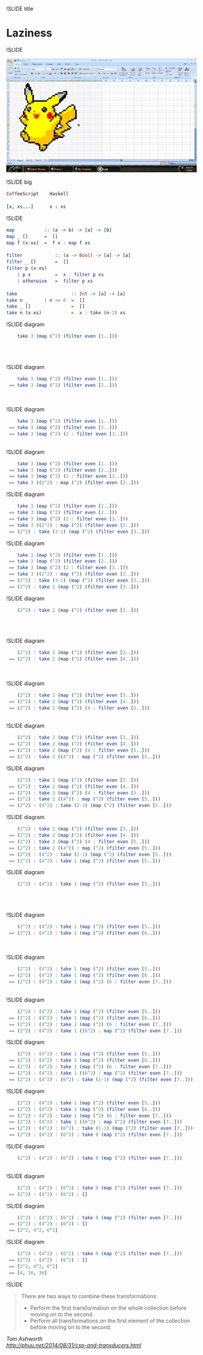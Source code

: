 !SLIDE title
# Laziness


!SLIDE

![](excel.jpg)


!SLIDE big

```coffee
CoffeeScript    Haskell

[x, xs...]      x : xs
```


!SLIDE

```hs
map           :: (a -> b) -> [a] -> [b]
map _ []      =  []
map f (x:xs)  =  f x : map f xs

filter            :: (a -> Bool) -> [a] -> [a]
filter _ []       =  []
filter p (x:xs)
    | p x         =  x : filter p xs
    | otherwise   =  filter p xs

take                    :: Int -> [a] -> [a]
take n _      | n <= 0  =  []
take _ []               =  []
take n (x:xs)           =  x : take (n-1) xs
```


!SLIDE diagram

```hs
    take 3 (map (^2) (filter even [1..]))





```


!SLIDE diagram

```hs
    take 3 (map (^2) (filter even [1..]))
 == take 3 (map (^2) (filter even [2..]))




```


!SLIDE diagram

```hs
    take 3 (map (^2) (filter even [1..]))
 == take 3 (map (^2) (filter even [2..]))
 == take 3 (map (^2) (2 : filter even [3..]))



```


!SLIDE diagram

```hs
    take 3 (map (^2) (filter even [1..]))
 == take 3 (map (^2) (filter even [2..]))
 == take 3 (map (^2) (2 : filter even [3..]))
 == take 3 ((2^2) : map (^2) (filter even [3..]))


```


!SLIDE diagram

```hs
    take 3 (map (^2) (filter even [1..]))
 == take 3 (map (^2) (filter even [2..]))
 == take 3 (map (^2) (2 : filter even [3..]))
 == take 3 ((2^2) : map (^2) (filter even [3..]))
 == (2^2) : take (3-1) (map (^2) (filter even [3..]))

```


!SLIDE diagram

```hs
    take 3 (map (^2) (filter even [1..]))
 == take 3 (map (^2) (filter even [2..]))
 == take 3 (map (^2) (2 : filter even [3..]))
 == take 3 ((2^2) : map (^2) (filter even [3..]))
 == (2^2) : take (3-1) (map (^2) (filter even [3..]))
 == (2^2) : take 2 (map (^2) (filter even [3..]))
```


!SLIDE diagram

```hs
    (2^2) : take 2 (map (^2) (filter even [3..]))





```


!SLIDE diagram

```hs
    (2^2) : take 2 (map (^2) (filter even [3..]))
 == (2^2) : take 2 (map (^2) (filter even [4..]))




```


!SLIDE diagram

```hs
    (2^2) : take 2 (map (^2) (filter even [3..]))
 == (2^2) : take 2 (map (^2) (filter even [4..]))
 == (2^2) : take 2 (map (^2) (4 : filter even [5..]))



```


!SLIDE diagram

```hs
    (2^2) : take 2 (map (^2) (filter even [3..]))
 == (2^2) : take 2 (map (^2) (filter even [4..]))
 == (2^2) : take 2 (map (^2) (4 : filter even [5..]))
 == (2^2) : take 2 ((4^2) : map (^2) (filter even [5..]))


```


!SLIDE diagram

```hs
    (2^2) : take 2 (map (^2) (filter even [3..]))
 == (2^2) : take 2 (map (^2) (filter even [4..]))
 == (2^2) : take 2 (map (^2) (4 : filter even [5..]))
 == (2^2) : take 2 ((4^2) : map (^2) (filter even [5..]))
 == (2^2) : (4^2) : take (2-1) (map (^2) (filter even [5..]))

```


!SLIDE diagram

```hs
    (2^2) : take 2 (map (^2) (filter even [3..]))
 == (2^2) : take 2 (map (^2) (filter even [4..]))
 == (2^2) : take 2 (map (^2) (4 : filter even [5..]))
 == (2^2) : take 2 ((4^2) : map (^2) (filter even [5..]))
 == (2^2) : (4^2) : take (2-1) (map (^2) (filter even [5..]))
 == (2^2) : (4^2) : take 1 (map (^2) (filter even [5..]))
```


!SLIDE diagram

```hs
    (2^2) : (4^2) : take 1 (map (^2) (filter even [5..]))





```


!SLIDE diagram

```hs
    (2^2) : (4^2) : take 1 (map (^2) (filter even [5..]))
 == (2^2) : (4^2) : take 1 (map (^2) (filter even [6..]))




```


!SLIDE diagram

```hs
    (2^2) : (4^2) : take 1 (map (^2) (filter even [5..]))
 == (2^2) : (4^2) : take 1 (map (^2) (filter even [6..]))
 == (2^2) : (4^2) : take 1 (map (^2) (6 : filter even [7..]))



```


!SLIDE diagram

```hs
    (2^2) : (4^2) : take 1 (map (^2) (filter even [5..]))
 == (2^2) : (4^2) : take 1 (map (^2) (filter even [6..]))
 == (2^2) : (4^2) : take 1 (map (^2) (6 : filter even [7..]))
 == (2^2) : (4^2) : take 1 ((6^2) : map (^2) (filter even [7..]))


```


!SLIDE diagram

```hs
    (2^2) : (4^2) : take 1 (map (^2) (filter even [5..]))
 == (2^2) : (4^2) : take 1 (map (^2) (filter even [6..]))
 == (2^2) : (4^2) : take 1 (map (^2) (6 : filter even [7..]))
 == (2^2) : (4^2) : take 1 ((6^2) : map (^2) (filter even [7..]))
 == (2^2) : (4^2) : (6^2) : take (1-1) (map (^2) (filter even [7..]))

```


!SLIDE diagram

```hs
    (2^2) : (4^2) : take 1 (map (^2) (filter even [5..]))
 == (2^2) : (4^2) : take 1 (map (^2) (filter even [6..]))
 == (2^2) : (4^2) : take 1 (map (^2) (6 : filter even [7..]))
 == (2^2) : (4^2) : take 1 ((6^2) : map (^2) (filter even [7..]))
 == (2^2) : (4^2) : (6^2) : take (1-1) (map (^2) (filter even [7..]))
 == (2^2) : (4^2) : (6^2) : take 0 (map (^2) (filter even [7..]))
```


!SLIDE diagram

```hs
    (2^2) : (4^2) : (6^2) : take 0 (map (^2) (filter even [7..]))



```

!SLIDE diagram

```hs
    (2^2) : (4^2) : (6^2) : take 0 (map (^2) (filter even [7..]))
 == (2^2) : (4^2) : (6^2) : []


```

!SLIDE diagram

```hs
    (2^2) : (4^2) : (6^2) : take 0 (map (^2) (filter even [7..]))
 == (2^2) : (4^2) : (6^2) : []
 == [2^2, 4^2, 6^2]

```

!SLIDE diagram

```hs
    (2^2) : (4^2) : (6^2) : take 0 (map (^2) (filter even [7..]))
 == (2^2) : (4^2) : (6^2) : []
 == [2^2, 4^2, 6^2]
 == [4, 16, 36]
```


!SLIDE

> There are two ways to combine these transformations:
>
> - Perform the first transformation on the whole collection before moving on to
>   the second.
> - Perform all transformations on the first element of the collection before
>   moving on to the second.

<cite>Tom Ashworth<br>http://phuu.net/2014/08/31/csp-and-transducers.html</cite>
